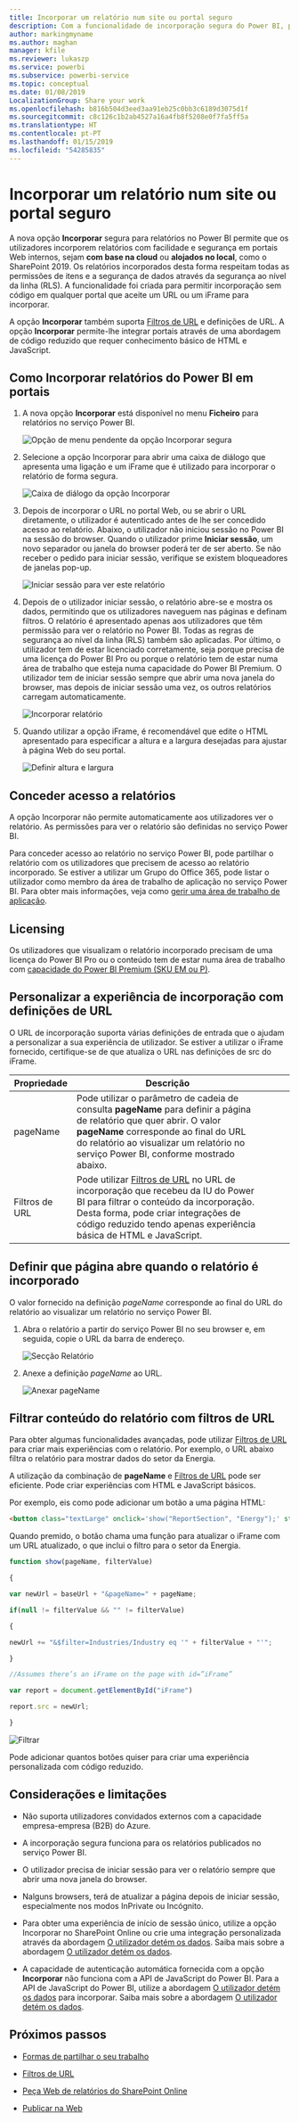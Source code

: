 ```yaml
---
title: Incorporar um relatório num site ou portal seguro
description: Com a funcionalidade de incorporação segura do Power BI, pode permitir que os utilizadores incorporem relatórios com facilidade e segurança em portais Web internos.
author: markingmyname
ms.author: maghan
manager: kfile
ms.reviewer: lukaszp
ms.service: powerbi
ms.subservice: powerbi-service
ms.topic: conceptual
ms.date: 01/08/2019
LocalizationGroup: Share your work
ms.openlocfilehash: b816b504d3eed3aa91eb25c0bb3c6189d3075d1f
ms.sourcegitcommit: c8c126c1b2ab4527a16a4fb8f5208e0f7fa5ff5a
ms.translationtype: HT
ms.contentlocale: pt-PT
ms.lasthandoff: 01/15/2019
ms.locfileid: "54285835"
---
```

# <a name="embed-a-report-in-a-secure-portal-or-website"></a>Incorporar um relatório num site ou portal seguro

A nova opção **Incorporar** segura para relatórios no Power BI permite que os utilizadores incorporem relatórios com facilidade e segurança em portais Web internos, sejam **com base na cloud** ou **alojados no local**, como o SharePoint 2019. Os relatórios incorporados desta forma respeitam todas as permissões de itens e a segurança de dados através da segurança ao nível da linha (RLS). A funcionalidade foi criada para permitir incorporação sem código em qualquer portal que aceite um URL ou um iFrame para incorporar.

A opção **Incorporar** também suporta [Filtros de URL](service-url-filters.md) e definições de URL. A opção **Incorporar** permite-lhe integrar portais através de uma abordagem de código reduzido que requer conhecimento básico de HTML e JavaScript.

## <a name="how-to-embed-power-bi-reports-into-portals"></a>Como **Incorporar** relatórios do Power BI em portais

1. A nova opção **Incorporar** está disponível no menu **Ficheiro** para relatórios no serviço Power BI.

    ![Opção de menu pendente da opção Incorporar segura](media/service-embed-secure/secure-embed-drop-down-menu.png)

2. Selecione a opção Incorporar para abrir uma caixa de diálogo que apresenta uma ligação e um iFrame que é utilizado para incorporar o relatório de forma segura.

    ![Caixa de diálogo da opção Incorporar](media/service-embed-secure/secure-embed-code-dialog.png)

3. Depois de incorporar o URL no portal Web, ou se abrir o URL diretamente, o utilizador é autenticado antes de lhe ser concedido acesso ao relatório. Abaixo, o utilizador não iniciou sessão no Power BI na sessão do browser. Quando o utilizador prime **Iniciar sessão**, um novo separador ou janela do browser poderá ter de ser aberto. Se não receber o pedido para iniciar sessão, verifique se existem bloqueadores de janelas pop-up.

    ![Iniciar sessão para ver este relatório](media/service-embed-secure/secure-embed-sign-in.png)

4. Depois de o utilizador iniciar sessão, o relatório abre-se e mostra os dados, permitindo que os utilizadores naveguem nas páginas e definam filtros. O relatório é apresentado apenas aos utilizadores que têm permissão para ver o relatório no Power BI. Todas as regras de segurança ao nível da linha (RLS) também são aplicadas. Por último, o utilizador tem de estar licenciado corretamente, seja porque precisa de uma licença do Power BI Pro ou porque o relatório tem de estar numa área de trabalho que esteja numa capacidade do Power BI Premium. O utilizador tem de iniciar sessão sempre que abrir uma nova janela do browser, mas depois de iniciar sessão uma vez, os outros relatórios carregam automaticamente.

    ![Incorporar relatório](media/service-embed-secure/secure-embed-report.png)

5. Quando utilizar a opção iFrame, é recomendável que edite o HTML apresentado para especificar a altura e a largura desejadas para ajustar à página Web do seu portal.

    ![Definir altura e largura](media/service-embed-secure/secure-embed-size.png)

## <a name="granting-access-to-reports"></a>Conceder acesso a relatórios

A opção Incorporar não permite automaticamente aos utilizadores ver o relatório. As permissões para ver o relatório são definidas no serviço Power BI.

Para conceder acesso ao relatório no serviço Power BI, pode partilhar o relatório com os utilizadores que precisem de acesso ao relatório incorporado. Se estiver a utilizar um Grupo do Office 365, pode listar o utilizador como membro da área de trabalho de aplicação no serviço Power BI. Para obter mais informações, veja como [gerir uma área de trabalho de aplicação](service-manage-app-workspace-in-power-bi-and-office-365.md).

## <a name="licensing"></a>Licensing

Os utilizadores que visualizam o relatório incorporado precisam de uma licença do Power BI Pro ou o conteúdo tem de estar numa área de trabalho com [capacidade do Power BI Premium (SKU EM ou P)](service-admin-premium-purchase.md).

## <a name="customize-your-embed-experience-using-url-settings"></a>Personalizar a experiência de incorporação com definições de URL

O URL de incorporação suporta várias definições de entrada que o ajudam a personalizar a sua experiência de utilizador. Se estiver a utilizar o iFrame fornecido, certifique-se de que atualiza o URL nas definições de src do iFrame.

| Propriedade  | Descrição  |  |  |  |
|--------------|-----------------------------------------------------------------------------------------------------------------------------------------------------------------------------------------------------------------------|---|---|---|
| pageName  | Pode utilizar o parâmetro de cadeia de consulta **pageName** para definir a página de relatório que quer abrir. O valor **pageName** corresponde ao final do URL do relatório ao visualizar um relatório no serviço Power BI, conforme mostrado abaixo. |  |  |  |
| Filtros de URL  | Pode utilizar [Filtros de URL](service-url-filters.md) no URL de incorporação que recebeu da IU do Power BI para filtrar o conteúdo da incorporação. Desta forma, pode criar integrações de código reduzido tendo apenas experiência básica de HTML e JavaScript.  |  |  |  |

## <a name="set-which-page-opens-when-the-report-is-embedded"></a>Definir que página abre quando o relatório é incorporado

O valor fornecido na definição *pageName* corresponde ao final do URL do relatório ao visualizar um relatório no serviço Power BI.

1. Abra o relatório a partir do serviço Power BI no seu browser e, em seguida, copie o URL da barra de endereço.

    ![Secção Relatório](media/service-embed-secure/secure-embed-report-section.png)

2. Anexe a definição *pageName* ao URL.

    ![Anexar pageName](media/service-embed-secure/secure-embed-append-page-name.png)

## <a name="filter-report-content-using-url-filters"></a>Filtrar conteúdo do relatório com filtros de URL

Para obter algumas funcionalidades avançadas, pode utilizar [Filtros de URL](service-url-filters.md) para criar mais experiências com o relatório. Por exemplo, o URL abaixo filtra o relatório para mostrar dados do setor da Energia.

A utilização da combinação de **pageName** e [Filtros de URL](service-url-filters.md) pode ser eficiente. Pode criar experiências com HTML e JavaScript básicos.

Por exemplo, eis como pode adicionar um botão a uma página HTML:

```html
<button class="textLarge" onclick='show("ReportSection", "Energy");' style="display: inline-block;">Show Energy</button>
```

Quando premido, o botão chama uma função para atualizar o iFrame com um URL atualizado, o que inclui o filtro para o setor da Energia.

```javascript
function show(pageName, filterValue)

{

var newUrl = baseUrl + "&pageName=" + pageName;

if(null != filterValue && "" != filterValue)

{

newUrl += "&$filter=Industries/Industry eq '" + filterValue + "'";

}

//Assumes there’s an iFrame on the page with id=”iFrame”

var report = document.getElementById("iFrame")

report.src = newUrl;

}
```

![Filtrar](media/service-embed-secure/secure-embed-filter.png)

Pode adicionar quantos botões quiser para criar uma experiência personalizada com código reduzido. 

## <a name="considerations-and-limitations"></a>Considerações e limitações

* Não suporta utilizadores convidados externos com a capacidade empresa-empresa (B2B) do Azure.

* A incorporação segura funciona para os relatórios publicados no serviço Power BI.

* O utilizador precisa de iniciar sessão para ver o relatório sempre que abrir uma nova janela do browser.

* Nalguns browsers, terá de atualizar a página depois de iniciar sessão, especialmente nos modos InPrivate ou Incógnito.

* Para obter uma experiência de início de sessão único, utilize a opção Incorporar no SharePoint Online ou crie uma integração personalizada através da abordagem [O utilizador detém os dados](developer/embed-sample-for-your-organization.md). Saiba mais sobre a abordagem [O utilizador detém os dados](developer/embed-sample-for-your-organization.md).

* A capacidade de autenticação automática fornecida com a opção **Incorporar** não funciona com a API de JavaScript do Power BI. Para a API de JavaScript do Power BI, utilize a abordagem [O utilizador detém os dados](developer/embed-sample-for-your-organization.md) para incorporar. Saiba mais sobre a abordagem [O utilizador detém os dados](developer/embed-sample-for-your-organization.md).

## <a name="next-steps"></a>Próximos passos

* [Formas de partilhar o seu trabalho](service-how-to-collaborate-distribute-dashboards-reports.md)

* [Filtros de URL](service-url-filters.md)

* [Peça Web de relatórios do SharePoint Online](service-embed-report-spo.md)

* [Publicar na Web](service-publish-to-web.md)